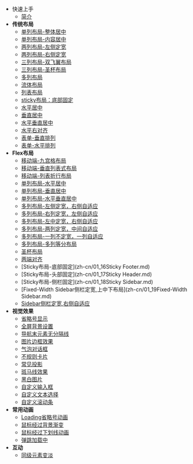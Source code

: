 - 快速上手
  - [简介](zh-cn/README.md)
- <b>传统布局</b>
  - [单列布局-整体居中](zh-cn/00_01单列布局-整体居中.md)
  - [单列布局-内容居中](zh-cn/00_02单列布局-内容居中.md)
  - [两列布局-左侧定宽](zh-cn/00_03两列布局-左侧定宽.md)
  - [两列布局-右侧定宽](zh-cn/00_04两列布局-右侧定宽.md)
  - [三列布局-双飞翼布局](zh-cn/00_05三列布局-双飞翼布局.md)
  - [三列布局-圣杯布局](zh-cn/00_06三列布局-圣杯布局.md)
  - [多列布局](zh-cn/00_07多列布局.md)
  - [流体布局](zh-cn/00_08流体布局.md)
  - [列表布局](zh-cn/00_09列表布局.md)
  - [sticky布局：底部固定](zh-cn/00_10sticky布局：底部固定.md)
  - [水平居中](zh-cn/00_11水平居中.md)
  - [垂直居中](zh-cn/00_12垂直居中.md)
  - [水平垂直居中](zh-cn/00_13水平垂直居中.md)
  - [水平右对齐](zh-cn/00_14水平右对齐.md)
  <!-- - [九宫格布局](zh-cn/07九宫格布局.md) -->
  - [表单-垂直排列](zh-cn/00_15表单-垂直排列.md)
  - [表单-水平排列](zh-cn/00_16表单-水平排列.md)
- <b>Flex布局</b>
  - [移动端-九宫格布局](zh-cn/01_11九宫格布局.md)
  - [移动端-垂直列表式布局](zh-cn/01_12列表式布局.md)
  - [移动端-列表折行布局](zh-cn/01_14列表折行布局.md)
  - [单列布局-水平居中](zh-cn/01_01水平居中.md)
  - [单列布局-垂直居中](zh-cn/01_02垂直居中.md)
  - [单列布局-水平垂直居中](zh-cn/01_03水平垂直居中.md)
  - [多列布局-左侧定宽，右侧自适应](zh-cn/01_04左侧定宽，右侧自适应.md)
  - [多列布局-右列定宽，左侧自适应](zh-cn/01_05右列定宽，左侧自适应.md)
  - [多列布局-左中定宽，右侧自适应](zh-cn/01_06左中定宽，右侧自适应.md)
  - [多列布局-两列定宽，中间自适应](zh-cn/01_07两列定宽，中间自适应.md)
  - [多列布局-一列不定宽，一列自适应](zh-cn/01_08一列不定宽，一列自适应.md)
  - [多列布局-多列等分布局](zh-cn/01_09多列等分布局.md)
  - [圣杯布局](zh-cn/01_10圣杯布局.md)
  - [两端对齐](zh-cn/01_15两端对齐.md)
  - [Sticky布局-底部固定](zh-cn/01_16Sticky Footer.md)
  - [Sticky布局-头部固定](zh-cn/01_17Sticky Header.md)
  - [Sticky布局-侧栏固定](zh-cn/01_18Sticky Sidebar.md)
  - [Fixed-Width Sidebar侧栏定宽,上中下布局](zh-cn/01_19Fixed-Width Sidebar.md)
  - [Sidebar侧栏定宽,右侧自适应](zh-cn/01_20Sidebar.md)
- <b>视觉效果</b>
  - [省略号显示](zh-cn/省略号.md)
  - [全屏背景设置](zh-cn/全屏背景设置.md)
  - [导航末元素无分隔线](zh-cn/导航末元素无分隔线.md) 
  - [图片边框效果](zh-cn/图片边框效果.md)
  - [气泡对话框](zh-cn/气泡对话框.md)
  - [不规则卡片](zh-cn/不规则卡片.md)
  - [常见投影](zh-cn/常见投影.md)
  - [斑马线效果](zh-cn/斑马线效果.md)
  - [黑白图片](zh-cn/黑白图片.md)
  - [自定义输入框](zh-cn/自定义输入框.md)
  - [自定义文本选择](zh-cn/自定义文本选择.md)
  - [自定义滚动条](zh-cn/自定义滚动条.md)
- <b>常用动画</b>
   - [Loading省略号动画](zh-cn/loading省略号动画.md)
   - [鼠标经过背景渐变](zh-cn/鼠标经过背景渐变.md)
   - [鼠标经过下划线动画](zh-cn/鼠标经过下划线动画.md)
   - [弹跳加载中](zh-cn/弹跳加载中.md)
- <b>互动</b>
   - [同级元素变淡](zh-cn/同级兄弟元素变淡.md)